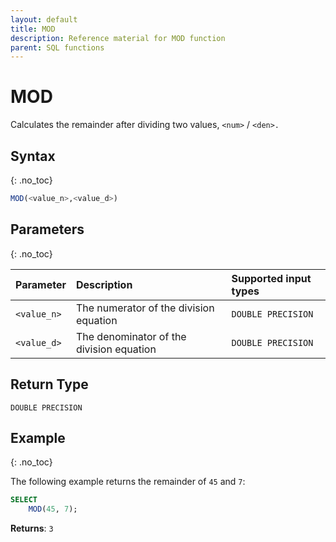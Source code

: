 ```yaml
---
layout: default
title: MOD
description: Reference material for MOD function
parent: SQL functions
---
```


# MOD

Calculates the remainder after dividing two values, `<num>` / `<den>.`

## Syntax
{: .no_toc}

```sql
MOD(<value_n>,<value_d>)
```
## Parameters 
{: .no_toc}

| Parameter | Description                               | Supported input types | 
| :--------- | :----------------------------------------- |:--------| 
| `<value_n>`   | The numerator of the division equation   | `DOUBLE PRECISION` |
| `<value_d>`   | The denominator of the division equation | `DOUBLE PRECISION` |

## Return Type
`DOUBLE PRECISION` 

## Example
{: .no_toc}

The following example returns the remainder of `45` and `7`: 

```sql
SELECT
    MOD(45, 7);
```

**Returns**: `3`
